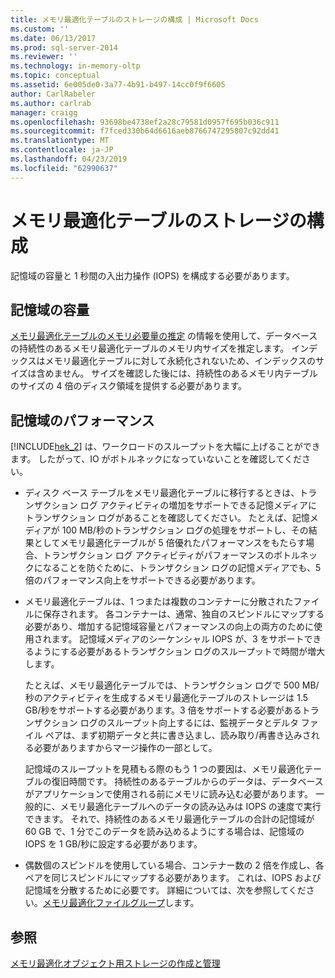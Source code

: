 ```yaml
---
title: メモリ最適化テーブルのストレージの構成 | Microsoft Docs
ms.custom: ''
ms.date: 06/13/2017
ms.prod: sql-server-2014
ms.reviewer: ''
ms.technology: in-memory-oltp
ms.topic: conceptual
ms.assetid: 6e005de0-3a77-4b91-b497-14cc0f9f6605
author: CarlRabeler
ms.author: carlrab
manager: craigg
ms.openlocfilehash: 93698be4738ef2a28c79581d0957f695b036c911
ms.sourcegitcommit: f7fced330b64d6616aeb8766747295807c92dd41
ms.translationtype: MT
ms.contentlocale: ja-JP
ms.lasthandoff: 04/23/2019
ms.locfileid: "62990637"
---
```

# <a name="configuring-storage-for-memory-optimized-tables"></a>メモリ最適化テーブルのストレージの構成
  記憶域の容量と 1 秒間の入出力操作 (IOPS) を構成する必要があります。  
  
## <a name="storage-capacity"></a>記憶域の容量  
 [メモリ最適化テーブルのメモリ必要量の推定](memory-optimized-tables.md) の情報を使用して、データベースの持続性のあるメモリ最適化テーブルのメモリ内サイズを推定します。 インデックスはメモリ最適化テーブルに対して永続化されないため、インデックスのサイズは含めません。 サイズを確認した後には、持続性のあるメモリ内テーブルのサイズの 4 倍のディスク領域を提供する必要があります。  
  
## <a name="storage-performance"></a>記憶域のパフォーマンス  
 [!INCLUDE[hek_2](../../includes/hek-2-md.md)] は、ワークロードのスループットを大幅に上げることができます。 したがって、IO がボトルネックになっていないことを確認してください。  
  
-   ディスク ベース テーブルをメモリ最適化テーブルに移行するときは、トランザクション ログ アクティビティの増加をサポートできる記憶メディアにトランザクション ログがあることを確認してください。 たとえば、記憶メディアが 100 MB/秒のトランザクション ログの処理をサポートし、その結果としてメモリ最適化テーブルが 5 倍優れたパフォーマンスをもたらす場合、トランザクション ログ アクティビティがパフォーマンスのボトルネックになることを防ぐために、トランザクション ログの記憶メディアでも、5 倍のパフォーマンス向上をサポートできる必要があります。  
  
-   メモリ最適化テーブルは、1 つまたは複数のコンテナーに分散されたファイルに保存されます。 各コンテナーは、通常、独自のスピンドルにマップする必要があり、増加する記憶域容量とパフォーマンスの向上の両方のために使用されます。 記憶域メディアのシーケンシャル IOPS が、3 をサポートできるようにする必要があるトランザクション ログのスループットで時間が増大します。  
  
     たとえば、メモリ最適化テーブルでは、トランザクション ログで 500 MB/秒のアクティビティを生成するメモリ最適化テーブルのストレージは 1.5 GB/秒をサポートする必要があります。3 倍をサポートする必要があるトランザクション ログのスループット向上するには、監視データとデルタ ファイル ペアは、まず初期データと共に書き込まし、読み取り/再書き込みされる必要がありますからマージ操作の一部として。  
  
     記憶域のスループットを見積もる際のもう 1 つの要因は、メモリ最適化テーブルの復旧時間です。 持続性のあるテーブルからのデータは、データベースがアプリケーションで使用される前にメモリに読み込む必要があります。 一般的に、メモリ最適化テーブルへのデータの読み込みは IOPS の速度で実行できます。 それで、持続性のあるメモリ最適化テーブルの合計の記憶域が 60 GB で、1 分でこのデータを読み込めるようにする場合は、記憶域の IOPS を 1 GB/秒に設定する必要があります。  
  
-   偶数個のスピンドルを使用している場合、コンテナー数の 2 倍を作成し、各ペアを同じスピンドルにマップする必要があります。 これは、IOPS および記憶域を分散するために必要です。 詳細については、次を参照してください。[メモリ最適化ファイルグループ](the-memory-optimized-filegroup.md)します。  
  
## <a name="see-also"></a>参照  
 [メモリ最適化オブジェクト用ストレージの作成と管理](creating-and-managing-storage-for-memory-optimized-objects.md)  
  
  
